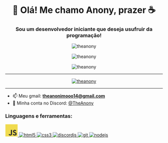 <h1 align="center">👋 Olá! Me chamo Anony, prazer ☕</h1>
<h3 align="center">Sou um desenvolvedor iniciante que deseja usufruir da programação!</h3>

<p align="center"> <img src="https://komarev.com/ghpvc/?username=theanony&label=Profile%20views&color=0e75b6&style=flat" alt="theanony" /> </p>

<p align="center"><img align="center" src="https://github-readme-stats.vercel.app/api/top-langs?username=theanony&show_icons=true&theme=github_dark&locale=en&layout=compact" alt="theanony" /></p>
<p align="center"><img align="center" src="https://github-readme-stats.vercel.app/api?username=theanony&show_icons=true&theme=github_dark&locale=en" alt="theanony" /></p>

***

<p align="center"> <a href="https://github.com/ryo-ma/github-profile-trophy"><img src="https://github-profile-trophy.vercel.app/?username=theanony" alt="theanony" /></a> </p>

***

- 📫 Meu gmail: **theanonimooo14@gmail.com**
- ️💬 Minha conta no Discord: [@TheAnony](https://discord.com/users/430502315108335617/profile)

<h3 align="left">Linguagens e ferramentas:</h3>
<p align="left"> <a href="https://developer.mozilla.org/en-US/docs/Web/JavaScript" target="_blank" rel="noreferrer"> <img src="https://raw.githubusercontent.com/devicons/devicon/master/icons/javascript/javascript-original.svg" alt="javascript" width="40" height="40"/> </a> <a href="https://html.spec.whatwg.org" target="_blank" rel="noreferrer"> <img src="https://cdn.jsdelivr.net/gh/devicons/devicon/icons/html5/html5-plain-wordmark.svg" alt="html5" width="40" height="40"/> </a> <a href="https://www.w3.org/TR/css3-roadmap/" target="_blank" rel="noreferrer"> <img src="https://cdn.jsdelivr.net/gh/devicons/devicon/icons/css3/css3-plain-wordmark.svg" alt="css3" width="40" height="40"/> </a> <a href="https://discordjs.guide/#before-you-begin" target="_blank" rel="noreferrer"> <img src="https://cdn.jsdelivr.net/gh/devicons/devicon/icons/discordjs/discordjs-original.svg" alt="discordjs" width="40" height="40"/> </a> <a href="https://git-scm.com" target="_blank" rel="noreferrer"> <img src="https://cdn.jsdelivr.net/gh/devicons/devicon/icons/git/git-plain.svg" alt="git" width="40" height="40"/> </a> <a href="https://nodejs.org/pt-br" target="_blank" rel="noreferrer"> <img src="https://cdn.jsdelivr.net/gh/devicons/devicon/icons/nodejs/nodejs-original.svg" alt="nodejs" width="40" height="40"/> </a>
</p>
